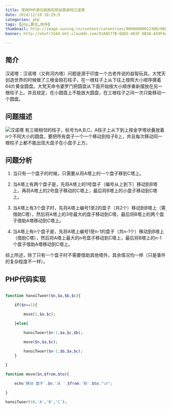 ```yaml
---
title: 使用PHP递归调用实现经典游戏汉诺塔
date: 2014/12/10 18:29:9
categories: php
tags: [php,算法,排序]
thumbnail: http://image.suning.cn/content/catentries/00000000012308/000000000123084477/fullimage/000000000123084477_1f.jpg
banner: http://ohufr3344.bkt.clouddn.com/91A0577B-6D65-463F-8B3A-A59F4AA7EA7C.png

---
```

## 简介 ##

汉诺塔：汉诺塔（又称河内塔）问题是源于印度一个古老传说的益智玩具。大梵天创造世界的时候做了三根金刚石柱子，在一根柱子上从下往上按照大小顺序摞着64片黄金圆盘。大梵天命令婆罗门把圆盘从下面开始按大小顺序重新摆放在另一根柱子上。并且规定，在小圆盘上不能放大圆盘，在三根柱子之间一次只能移动一个圆盘。

## 问题描述  ##
![汉诺塔](http://dl2.iteye.com/upload/attachment/0097/9034/e384727a-a7fb-3f75-a99d-2f3bf9b229a7.jpeg)
有三根相邻的柱子，标号为A,B,C，A柱子上从下到上按金字塔状叠放着n个不同大小的圆盘，要把所有盘子一个一个移动到柱子B上，并且每次移动同一根柱子上都不能出现大盘子在小盘子上方。

## 问题分析  ##

1. 当只有一个盘子的时候，只需要从将A塔上的一个盘子移到C塔上。

2. 当A塔上有两个盘子是，先将A塔上的1号盘子（编号从上到下）移动到B塔上，再将A塔上的2号盘子移动的C塔上，最后将B塔上的小盘子移动到C塔上。

3. 当A塔上有3个盘子时，先将A塔上编号1至2的盘子（共2个）移动到B塔上（需借助C塔），然后将A塔上的3号最大的盘子移动到C塔，最后将B塔上的两个盘子借助A塔移动到C塔上。

4. 当A塔上有n个盘子是，先将A塔上编号1至n-1的盘子（共n-1个）移动到B塔上（借助C塔），然后将A塔上最大的n号盘子移动到C塔上，最后将B塔上的n-1个盘子借助A塔移动到C塔上。

综上所述，除了只有一个盘子时不需要借助其他塔外，其余情况均一样（只是事件的复杂程度不一样）。

## PHP代码实现 ##

```php

function hanoiTwoer($n,$a,$b,$c){

    if($n==1){

        move(1,$a,$c);

    }else{

        hanoiTwoer($n-1,$a,$c,$b);

        move($n,$a,$c);

        hanoiTwoer($n-1,$b,$a,$c);
    }

}

function move($n,$from,$to){

    echo'移动 盘子'.$n.'从 '.$from.'到'.$to."\n";

}

hanoiTwoer(10,'A','B','C');

```



